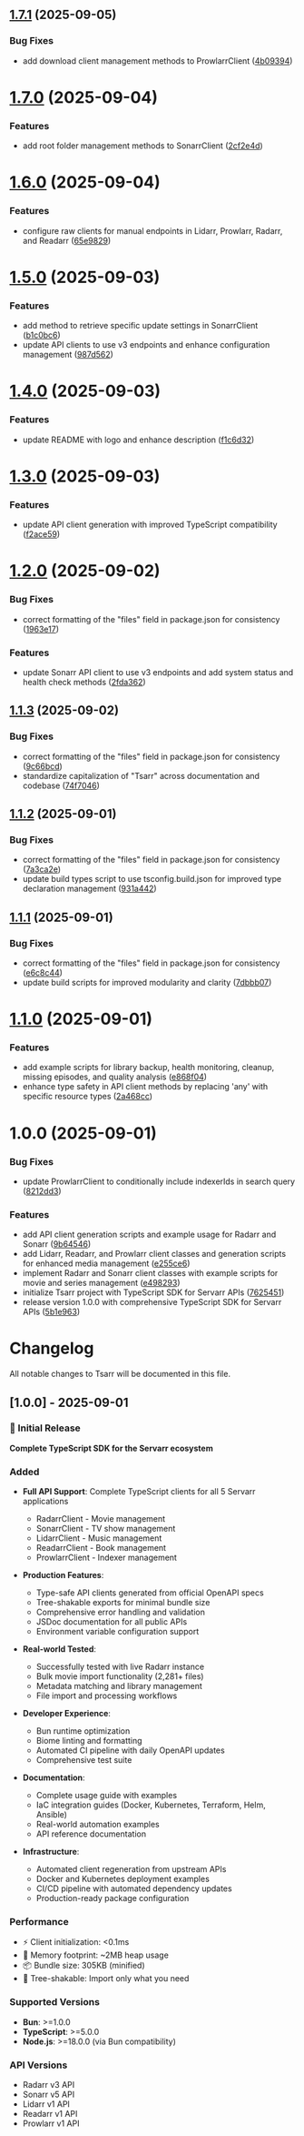## [1.7.1](https://github.com/robbeverhelst/tsarr/compare/v1.7.0...v1.7.1) (2025-09-05)


### Bug Fixes

* add download client management methods to ProwlarrClient ([4b09394](https://github.com/robbeverhelst/tsarr/commit/4b09394decc5d34a2aab3a8f02c87416d9434273))

# [1.7.0](https://github.com/robbeverhelst/tsarr/compare/v1.6.0...v1.7.0) (2025-09-04)


### Features

* add root folder management methods to SonarrClient ([2cf2e4d](https://github.com/robbeverhelst/tsarr/commit/2cf2e4dc47b42943a2d64f4c12ac309c21b34b8c))

# [1.6.0](https://github.com/robbeverhelst/tsarr/compare/v1.5.0...v1.6.0) (2025-09-04)


### Features

* configure raw clients for manual endpoints in Lidarr, Prowlarr, Radarr, and Readarr ([65e9829](https://github.com/robbeverhelst/tsarr/commit/65e9829e272fdfcfea2c5f98c44c340f4955986f))

# [1.5.0](https://github.com/robbeverhelst/tsarr/compare/v1.4.0...v1.5.0) (2025-09-03)


### Features

* add method to retrieve specific update settings in SonarrClient ([b1c0bc6](https://github.com/robbeverhelst/tsarr/commit/b1c0bc6296032b8c7f99a2a4bb934baf62bf8064))
* update API clients to use v3 endpoints and enhance configuration management ([987d562](https://github.com/robbeverhelst/tsarr/commit/987d562abaab5058822096e3956c6e6af6d9085d))

# [1.4.0](https://github.com/robbeverhelst/tsarr/compare/v1.3.0...v1.4.0) (2025-09-03)


### Features

* update README with logo and enhance description ([f1c6d32](https://github.com/robbeverhelst/tsarr/commit/f1c6d3284a2dc63b422aacac79f8b3b8b7905e64))

# [1.3.0](https://github.com/robbeverhelst/tsarr/compare/v1.2.0...v1.3.0) (2025-09-03)


### Features

* update API client generation with improved TypeScript compatibility ([f2ace59](https://github.com/robbeverhelst/tsarr/commit/f2ace590766a3bdfdb0c0482695d126ac57207f6))

# [1.2.0](https://github.com/robbeverhelst/tsarr/compare/v1.1.3...v1.2.0) (2025-09-02)


### Bug Fixes

* correct formatting of the "files" field in package.json for consistency ([1963e17](https://github.com/robbeverhelst/tsarr/commit/1963e17812ae3c474666cefdb253d77fea87d470))


### Features

* update Sonarr API client to use v3 endpoints and add system status and health check methods ([2fda362](https://github.com/robbeverhelst/tsarr/commit/2fda3627e67f2552e1932490eceebe83dd65d56b))

## [1.1.3](https://github.com/robbeverhelst/tsarr/compare/v1.1.2...v1.1.3) (2025-09-02)


### Bug Fixes

* correct formatting of the "files" field in package.json for consistency ([9c66bcd](https://github.com/robbeverhelst/tsarr/commit/9c66bcd8f0bd6a8dd7e41ee6f412ccc51754e1d6))
* standardize capitalization of "Tsarr" across documentation and codebase ([74f7046](https://github.com/robbeverhelst/tsarr/commit/74f70465cb8418326e95a480e1a03aadfffb9fce))

## [1.1.2](https://github.com/robbeverhelst/tsarr/compare/v1.1.1...v1.1.2) (2025-09-01)


### Bug Fixes

* correct formatting of the "files" field in package.json for consistency ([7a3ca2e](https://github.com/robbeverhelst/tsarr/commit/7a3ca2ea941a3ee85f7fc8e90f0f78c84c8bf8ae))
* update build types script to use tsconfig.build.json for improved type declaration management ([931a442](https://github.com/robbeverhelst/tsarr/commit/931a442d8a808e0e899cde5ff43c694ed8da541c))

## [1.1.1](https://github.com/robbeverhelst/tsarr/compare/v1.1.0...v1.1.1) (2025-09-01)


### Bug Fixes

* correct formatting of the "files" field in package.json for consistency ([e6c8c44](https://github.com/robbeverhelst/tsarr/commit/e6c8c444ebf99f262477f21a19bb95a32f9536d7))
* update build scripts for improved modularity and clarity ([7dbbb07](https://github.com/robbeverhelst/tsarr/commit/7dbbb0754a63e88db685d62282309f3623c1b418))

# [1.1.0](https://github.com/robbeverhelst/tsarr/compare/v1.0.0...v1.1.0) (2025-09-01)


### Features

* add example scripts for library backup, health monitoring, cleanup, missing episodes, and quality analysis ([e868f04](https://github.com/robbeverhelst/tsarr/commit/e868f043dffee690fea7683c77e8625fc24a1145))
* enhance type safety in API client methods by replacing 'any' with specific resource types ([2a468cc](https://github.com/robbeverhelst/tsarr/commit/2a468cc43c9a48fc5f3be2a3effbdc5f062cb6ac))

# 1.0.0 (2025-09-01)


### Bug Fixes

* update ProwlarrClient to conditionally include indexerIds in search query ([8212dd3](https://github.com/robbeverhelst/tsarr/commit/8212dd32df9c64195d0d3011cf8b35ea848caac4))


### Features

* add API client generation scripts and example usage for Radarr and Sonarr ([9b64546](https://github.com/robbeverhelst/tsarr/commit/9b64546cc7f14e6e05a205dfa524a213e60e312c))
* add Lidarr, Readarr, and Prowlarr client classes and generation scripts for enhanced media management ([e255ce6](https://github.com/robbeverhelst/tsarr/commit/e255ce6a15e1e9539ae27e238a63e331a4303778))
* implement Radarr and Sonarr client classes with example scripts for movie and series management ([e498293](https://github.com/robbeverhelst/tsarr/commit/e498293a4d86f0fe6e878bf5d48decb30a1725a4))
* initialize Tsarr project with TypeScript SDK for Servarr APIs ([7625451](https://github.com/robbeverhelst/tsarr/commit/7625451d2a5487624a7d35c8e4135e6d6951ec1a))
* release version 1.0.0 with comprehensive TypeScript SDK for Servarr APIs ([5b1e963](https://github.com/robbeverhelst/tsarr/commit/5b1e963602b056b54418a6b696b94ca0577b93a0))

# Changelog

All notable changes to Tsarr will be documented in this file.

## [1.0.0] - 2025-09-01

### 🎉 Initial Release

**Complete TypeScript SDK for the Servarr ecosystem**

### Added
- **Full API Support**: Complete TypeScript clients for all 5 Servarr applications
  - RadarrClient - Movie management
  - SonarrClient - TV show management  
  - LidarrClient - Music management
  - ReadarrClient - Book management
  - ProwlarrClient - Indexer management

- **Production Features**:
  - Type-safe API clients generated from official OpenAPI specs
  - Tree-shakable exports for minimal bundle size
  - Comprehensive error handling and validation
  - JSDoc documentation for all public APIs
  - Environment variable configuration support

- **Real-world Tested**:
  - Successfully tested with live Radarr instance
  - Bulk movie import functionality (2,281+ files)
  - Metadata matching and library management
  - File import and processing workflows

- **Developer Experience**:
  - Bun runtime optimization
  - Biome linting and formatting
  - Automated CI pipeline with daily OpenAPI updates
  - Comprehensive test suite

- **Documentation**:
  - Complete usage guide with examples
  - IaC integration guides (Docker, Kubernetes, Terraform, Helm, Ansible)
  - Real-world automation examples
  - API reference documentation

- **Infrastructure**:
  - Automated client regeneration from upstream APIs
  - Docker and Kubernetes deployment examples
  - CI/CD pipeline with automated dependency updates
  - Production-ready package configuration

### Performance
- ⚡ Client initialization: <0.1ms
- 💾 Memory footprint: ~2MB heap usage
- 📦 Bundle size: 305KB (minified)
- 🌳 Tree-shakable: Import only what you need

### Supported Versions
- **Bun**: >=1.0.0
- **TypeScript**: >=5.0.0
- **Node.js**: >=18.0.0 (via Bun compatibility)

### API Versions
- Radarr v3 API
- Sonarr v5 API  
- Lidarr v1 API
- Readarr v1 API
- Prowlarr v1 API
